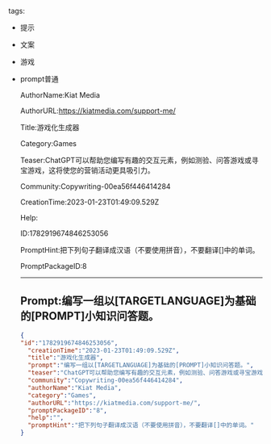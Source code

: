   tags: 
- 提示
- 文案
- 游戏
- prompt普通

  AuthorName:Kiat Media

  AuthorURL:https://kiatmedia.com/support-me/

  Title:游戏化生成器

  Category:Games

  Teaser:ChatGPT可以帮助您编写有趣的交互元素，例如测验、问答游戏或寻宝游戏，这将使您的营销活动更具吸引力。

  Community:Copywriting-00ea56f446414284

  CreationTime:2023-01-23T01:49:09.529Z

  Help:

  ID:1782919674846253056

  PromptHint:把下列句子翻译成汉语（不要使用拼音），不要翻译[]中的单词。

  PromptPackageID:8

  ---

  ## Prompt:编写一组以[TARGETLANGUAGE]为基础的[PROMPT]小知识问答题。

  ```json
  {
  "id":"1782919674846253056",
    "creationTime":"2023-01-23T01:49:09.529Z",
    "title":"游戏化生成器",
    "prompt":"编写一组以[TARGETLANGUAGE]为基础的[PROMPT]小知识问答题。",
    "teaser":"ChatGPT可以帮助您编写有趣的交互元素，例如测验、问答游戏或寻宝游戏，这将使您的营销活动更具吸引力。",
    "community":"Copywriting-00ea56f446414284",
    "authorName":"Kiat Media",
    "category":"Games",
    "authorURL":"https://kiatmedia.com/support-me/",
    "promptPackageID":"8",
    "help":"",
    "promptHint":"把下列句子翻译成汉语（不要使用拼音），不要翻译[]中的单词。"
  }
  ```
